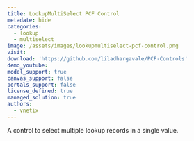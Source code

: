 ```yaml
---
title: LookupMultiSelect PCF Control
metadate: hide
categories:
  - lookup
  - multiselect
image: /assets/images/lookupmultiselect-pcf-control.png
visit: 
download: 'https://github.com/liladhargavale/PCF-Controls'
demo_youtube: 
model_support: true
canvas_support: false
portals_support: false
license_defined: true
managed_solution: true
authors:
  - vnetix
---
```

A control to select multiple lookup records in a single value.
